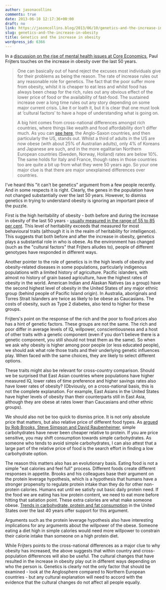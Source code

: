 ```yaml
---
author: jasonacollins
comments: true
date: 2013-06-10 12:17:36+00:00
draft: no
link: https://jasoncollins.blog/2013/06/10/genetics-and-the-increase-in-obesity/
slug: genetics-and-the-increase-in-obesity
title: Genetics and the increase in obesity
wordpress_id: 6366
---
```


In a [discussion on the rise of mental health issues at Core Economics](http://economics.com.au/?p=9734), Paul Frijters touches on the increase in obesity over the last 50 years.


<blockquote>One can basically out of hand reject the excuses most individuals give for their problems as being the reason. The rate of increase rules out any reasonable role for genetics. The fact that the poor suffer more from obesity, whilst it is cheaper to eat less and whilst food has always been cheap for the rich, rules out any obvious effect of the lower price of food or the availability of fast-food. The sustained increase over a long time rules out any story depending on some major current crisis. Like it or loath it, but it is clear that one must look at ‘cultural factors’ to have a hope of understanding what is going on.

A big hint comes from cross-national differences amongst rich countries, where things like wealth and food affordability don't differ much. As you can [see here](http://en.wikipedia.org/wiki/File:Obesity_country_comparison_-_path.svg), the Anglo-Saxon countries, and then particularly the US, stands out. Whilst a third of adults in the US are now obese (with about 25% of Australian adults), only 4% of Koreans and Japanese are such, and in the more egalitarian Northern European countries (Sweden, Norway, Holland) rates are below 10%. The same holds for Italy and France, though rates in those countries too are quite a bit up from what they were 50 years ago. So your one major clue is that there are major unexplained differences over countries.</blockquote>


I've heard this "it can't be genetics" argument from a few people recently. And in some respects it is right. Clearly, the genes in the population have not changed substantially over the last 50 years. However, to dismiss genetics in trying to understand obesity is ignoring an important piece of the puzzle.

First is the high heritability of obesity - both before and during the increase in obesity of the last 50 years - [usually measured in the range of 55 to 85 per cent](http://ajcn.nutrition.org/content/87/2/398.abstract). This level of heritability exceeds that measured for most behavioural traits (although it is in the realm of heritability for intelligence). This suggests that both before and after the increase in obesity, genetics plays a substantial role in who is obese. As the environment has changed (such as the "cultural factors" that Frijters alludes to), people of different genotypes have responded in different ways.

Another pointer to the role of genetics is in the high levels of obesity and obesity-related diseases in some populations, particularly indigenous populations with a limited history of agriculture. Pacific islanders, with almost no history of grain based agriculture, have the highest rates of obesity in the world. American Indian and Alaskan Natives (as a group) have the second highest level of obesity in the United States of any major ethnic group (behind people of Pacific Island origin). In Australia, aboriginals and Torres Strait Islanders are twice as likely to be obese as Caucasians. The costs of obesity, such as Type 2 diabetes, also tend to higher for these groups.

Frijters's point on the response of the rich and the poor to food prices also has a hint of genetic factors. These groups are not the same. The rich and poor differ in average levels of IQ, willpower, conscientiousness and a host of other traits with a genetic component (even if you don't believe there is a genetic component, you still should not treat them as the same). So when we ask why obesity is higher among poor people (or less educated people), we should ask what role those traits and their underlying genetic influences play. When faced with the same choices, they are likely to select different options.

These traits might also be relevant for cross-country comparison. Should we be surprised that East Asian countries where populations have higher measured IQ, lower rates of time preference and higher savings rates also have lower rates of obesity? (Obviously, on a cross-national basis, this is not the complete explanation. For example, East Asians in the United States have higher levels of obesity than their counterparts still in East Asia, although they are obese at rates lower than Caucasians and other ethnic groups).

We should also not be too quick to dismiss price. It is not only absolute price that matters, but also relative price of different food types. As [argued by Rob Brooks, Steve Simpson and David Raubenheimer](https://jasoncollins.blog/2011/06/evolution-and-obesity/), simple carbohydrates have never been cheaper relative to protein. If you are price sensitive, you may shift consumption towards simple carbohydrates. As someone who tends to avoid simple carbohydrates, I can also attest that a large part of the relative price of food is the search effort in finding a low carbohydrate option.

The reason this matters also has an evolutionary basis. Eating food is not a simple "eat calories and feel full" process. Different foods create different responses in appetite. Brooks and his colleagues base their argument on the protein leverage hypothesis, which is a hypothesis that humans have a stronger propensity to regulate protein intake than they do for other non-protein calories. Humans eat until we satisfy out basic daily protein need. If the food we are eating has low protein content, we need to eat more before hitting that satiation point. These extra calories are what make someone obese. [Trends in carbohydrate, protein and fat consumption](http://dx.doi.org/10.3945/ajcn.110.000141) in the United States over the last 40 years offer support for this argument.

Arguments such as the protein leverage hypothesis also have interesting implications for any arguments about the willpower of the obese. Someone eating a diet high in simple calories would need more willpower to constrain their calorie intake than someone on a high protein diet.

While Frijters points to the cross-national differences as a major clue to why obesity has increased, the above suggests that within country and cross-population differences will also be useful. The cultural changes that have resulted in the increase in obesity play out in different ways depending on who the person is. Genetics is clearly not the only factor that should be examined - look at the Anglosphere compared to Northern European countries - but any cultural explanation will need to accord with the evidence that the cultural changes do not affect all people equally.
